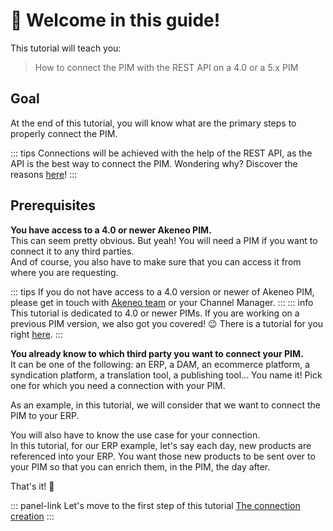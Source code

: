 # 👋 Welcome in this guide!

This tutorial will teach you:
> How to connect the PIM with the REST API on a 4.0 or a 5.x PIM

## Goal
At the end of this tutorial, you will know what are the primary steps to properly connect the PIM.

::: tips
Connections will be achieved with the help of the REST API, as the API is the best way to connect the PIM. Wondering why? Discover the reasons [here](/documentation/introduction.html#why-should-you-use-our-api)!
:::

## Prerequisites

<i class="fa fa-check-square"></i> **You have access to a 4.0 or newer Akeneo PIM.**  
This can seem pretty obvious. But yeah! You will need a PIM if you want to connect it to any third parties.  
And of course, you also have to make sure that you can access it from where you are requesting.

::: tips
If you do not have access to a 4.0 version or newer of Akeneo PIM, please get in touch with [Akeneo team](mailto:partners@akeneo.com) or your Channel Manager. 
:::
::: info
This tutorial is dedicated to 4.0 or newer PIMs. If you are working on a previous PIM version, we also got you covered! :wink: There is a tutorial for you right [here](/getting-started/connect-the-pim-old/welcome.html).
::: 

<i class="fa fa-check-square"></i> **You already know to which third party you want to connect your PIM.**  
It can be one of the following: an ERP, a DAM, an ecommerce platform, a syndication platform, a translation tool, a publishing tool... You name it! Pick one for which you need a connection with your PIM.

As an example, in this tutorial, we will consider that we want to connect the PIM to your ERP.

You will also have to know the use case for your connection.  
In this tutorial, for our ERP example, let's say each day, new products are referenced into your ERP. You want those new products to be sent over to your PIM so that you can enrich them, in the PIM, the day after.

That's it! :tada:

::: panel-link Let's move to the first step of this tutorial [The connection creation](/getting-started/connect-the-pim-4x/step-1.html)
:::
